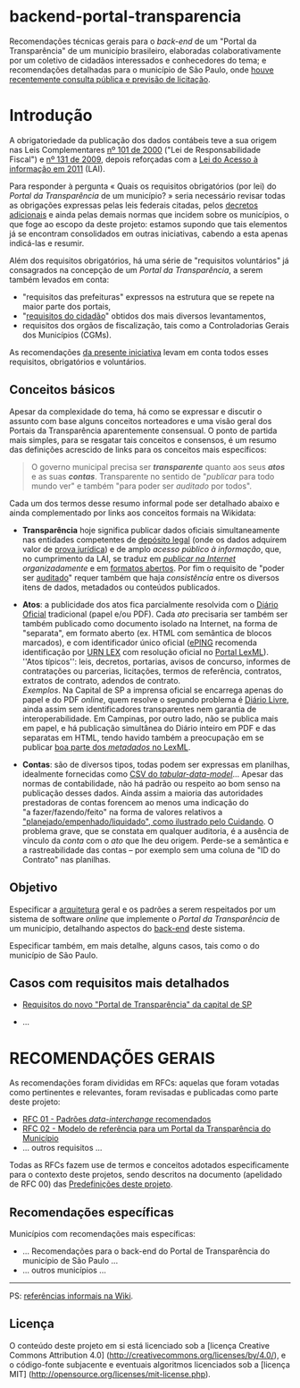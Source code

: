 # backend-portal-transparencia
Recomendações técnicas gerais para o *back-end* de um "Portal da Transparência" de um município brasileiro, elaboradas colaborativamente por um coletivo de cidadãos interessados e conhecedores do tema; e recomendações detalhadas para o município de São Paulo, onde [houve recentemente consulta pública e previsão de licitação](http://www.prefeitura.sp.gov.br/cidade/secretarias/controladoria_geral/noticias/?p=217291).

# Introdução

A obrigatoriedade da publicação dos dados contábeis teve a sua origem nas Leis Complementares [nº 101 de 2000](http://www.lexml.gov.br/urn/urn:lex:br:federal:lei.complementar:2000-05-04;101) ("Lei de Responsabilidade Fiscal")   e [nº 131 de 2009](http://www.lexml.gov.br/urn/urn:lex:br:federal:lei.complementar:2009-05-27;131), depois reforçadas com a [Lei do Acesso à informação em 2011](http://www.lexml.gov.br/urn/urn:lex:br:federal:lei:2011-11-18;12527) (LAI).

Para responder à pergunta «&#160;Quais os requisitos obrigatórios (por lei) do *Portal da Transparência* de um município?&#160;» seria necessário revisar todas as obrigações expressas pelas leis federais citadas, pelos [decretos adicionais](http://www.portaldatransparencia.gov.br/sobre/Legislacao.asp) e ainda pelas demais normas que incidem sobre os municípios, o que foge ao escopo da deste projeto: estamos supondo que tais elementos já se encontram consolidados em outras iniciativas, cabendo a esta apenas indicá-las e resumir.

Além dos requisitos obrigatórios, há uma série de "requisitos voluntários" já consagrados na concepção de um *Portal da Transparência*, a serem também levados em conta:

* "requisitos das prefeituras" expressos na estrutura que se repete na maior parte dos portais,
* "[requisitos do cidadão](http://cafehacker.prefeitura.sp.gov.br/tag/portal-da-transparencia/)" obtidos dos mais diversos levantamentos,
* requisitos dos orgãos de fiscalização, tais como a Controladorias Gerais dos Municípios (CGMs).

As recomendações [da presente iniciativa](https://github.com/CPT-PC/backend-portal-transparencia) levam em conta todos esses requisitos, obrigatórios e voluntários.

## Conceitos básicos
Apesar da complexidade do tema, há como se expressar e discutir o assunto com base alguns conceitos norteadores e uma visão geral dos Portais da Transparência aparentemente consensual. O ponto de partida mais simples, para se resgatar tais conceitos e consensos, é um resumo das definições acrescido de links para os conceitos mais específicos:

> O governo municipal precisa ser ***transparente*** quanto aos seus ***atos*** e as suas ***contas***. Transparente no sentido de "*publicar* para todo mundo ver" e também "para poder ser *auditado* por todos".

Cada um dos termos desse resumo informal pode ser detalhado abaixo e ainda complementado por links aos conceitos formais na Wikidata:

* **Transparência** hoje significa publicar dados oficiais simultaneamente nas entidades competentes de [depósito legal](https://www.wikidata.org/wiki/Q384840) (onde os dados adquirem valor de [prova jurídica](https://www.wikidata.org/wiki/Q176763)) e de amplo *acesso público à informação*, que, no cumprimento da LAI, se traduz em *[publicar na Internet](https://www.wikidata.org/wiki/Q1153191) organizadamente* e em [formatos abertos](http://5stardata.info/pt-BR/). Por fim o requisito de "poder ser [auditado](https://www.wikidata.org/wiki/Q181487)" requer também que haja *consistência* entre os diversos itens de dados, metadados ou conteúdos publicados.

* **Atos**: a publicidade dos atos fica parcialmente resolvida com o [Diário Oficial](https://www.wikidata.org/wiki/Q2065227) tradicional (papel e/ou PDF). Cada *ato* precisaria ser também ser também publicado como documento isolado na Internet, na forma de "separata", em formato aberto (ex. HTML com semântica de blocos marcados), e com identificador único oficial ([ePING](http://eping.governoeletronico.gov.br/) recomenda identificação por [URN LEX](https://www.wikidata.org/wiki/Q6537508) com resolução oficial no [Portal LexML](http://www.lexml.gov.br/)). <br/>''Atos típicos'': leis, decretos, portarias, avisos de concurso, informes de contratações ou parcerias, licitações, termos de referência, contratos, extratos de contrato, adendos de contrato. <br/>*Exemplos*. Na Capital de SP a imprensa oficial se encarrega apenas do papel e do PDF *online*, quem resolve o segundo problema é [Diário Livre](http://devcolab.each.usp.br/do), ainda assim sem identificadores transparentes nem garantia de interoperabilidade. Em Campinas, por outro lado, não se publica mais em papel, e há publicação simultânea do Diário inteiro em PDF e das separatas em HTML, tendo havido também a preocupação em se publicar [boa parte dos *metadados* no LexML](http://www.lexml.gov.br/busca/search?f1-tipoDocumento=Legisla%C3%A7%C3%A3o;f2-localidade=Munic%C3%ADpios::Campinas%C2%A0-%C2%A0SP).

* **Contas**: são de diversos tipos, todas podem ser expressas em planilhas, idealmente fornecidas como [CSV do *tabular-data-model*](https://www.w3.org/TR/tabular-data-model/)... Apesar das normas de contabilidade, não há padrão ou respeito ao bom senso na publicação desses dados. Ainda assim a maioria das autoridades prestadoras de contas forencem ao menos uma indicação do "a&#160;fazer/fazendo/feito" na forma de valores relativos a ["planejado/empenhado/liquidado", como ilustrado pelo Cuidando](https://cuidando.vc/?/despesa/2016/2016.37.10.4.122.3024.33909200.90.92.0.2574). O problema grave, que se constata em qualquer auditoria, é a ausência de vínculo da *conta* com o *ato* que lhe deu origem. Perde-se a semântica e a rastreabilidade das contas &ndash; por exemplo sem uma coluna de "ID do Contrato" nas planilhas.

## Objetivo
Especificar a [arquitetura](https://www.wikidata.org/wiki/Q846636) geral e os padrões a serem respeitados por um sistema de software *online* que implemente o *Portal da Transparência* de um município, detalhando aspectos do [back-end](https://www.wikidata.org/wiki/Q14773417) deste sistema.

Especificar também, em mais detalhe, alguns casos, tais como o do município de São Paulo.

## Casos com requisitos mais detalhados
* [Requisitos do novo "Portal de Transparência" da capital de SP](docs/caseReqs-saoPaulo.md)

* ...

# RECOMENDAÇÕES GERAIS

As recomendações foram divididas em RFCs: aquelas que foram votadas como pertinentes e relevantes, foram revisadas e publicadas como parte deste projeto:

* [RFC 01 - Padrões <i>data-interchange</i> recomendados](docs/rfc01.md)
* [RFC 02 - Modelo de referência para um Portal da Transparência do Município](docs/rfc02.md)
* ... outros requisitos ...

Todas as RFCs fazem use de termos e conceitos adotados especificamente para o contexto deste projetos, sendo descritos na documento (apelidado de RFC 00) das [Predefinições deste projeto](docs/predefinicoes.md).

## Recomendações específicas
Municípios com recomendações mais específicas:

* ... Recomendações para o back-end do Portal de Transparência do município de São Paulo ...
* ... outros municípios ...


-----
PS: [referências informais na Wiki](https://github.com/CPT-PC/backend-portal-transparencia/wiki/REFER%C3%8ANCIAS-INFORMAIS).

## Licença

O conteúdo deste projeto em si está licenciado sob a [licença Creative Commons Attribution 4.0] (http://creativecommons.org/licenses/by/4.0/), e o código-fonte subjacente e eventuais algoritmos licenciados sob a [licença MIT] (http://opensource.org/licenses/mit-license.php).
